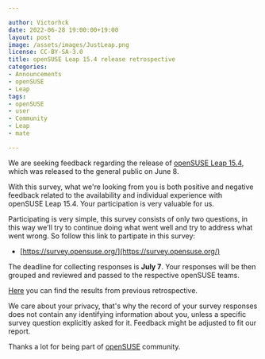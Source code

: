 ```yaml
---

author: Victorhck
date: 2022-06-28 19:00:00+19:00
layout: post
image: /assets/images/JustLeap.png
license: CC-BY-SA-3.0
title: openSUSE Leap 15.4 release retrospective
categories:
- Announcements
- openSUSE
- Leap
tags:
- openSUSE
- user
- Community
- Leap
- mate

---
```


We are seeking feedback regarding the release of [openSUSE Leap 15.4](https://get.opensuse.org/leap/15.4/), which was released to the general public on June 8.

With this survey, what we're looking from you is both positive and negative feedback related to the availability and individual experience with openSUSE Leap 15.4. Your participation is very valuable for us.

Participating is very simple, this survey consists of only two questions, in this way we'll try to continue doing what went well and try to address what went wrong. So follow this link to partipate in this survey:

* [https://survey.opensuse.org/](https://survey.opensuse.org/)

The deadline for collecting responses is **July 7**. Your responses will be then grouped and reviewed and passed to the respective openSUSE teams.

[Here](https://en.opensuse.org/Portal:15.3/Retrospective) you can find the results from previous retrospective.

We care about your privacy, that's why the record of your survey responses does not contain any identifying information about you, unless a specific survey question explicitly asked for it. Feedback might be adjusted to fit our report.

Thanks a lot for being part of [openSUSE](https://www.opensuse.org/) community.
